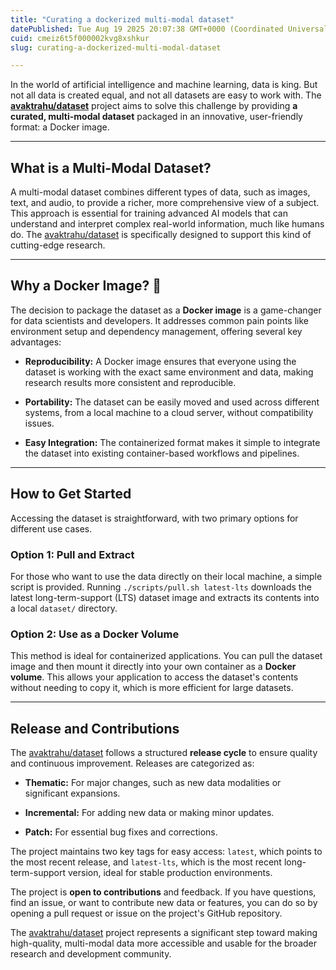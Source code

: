 ```yaml
---
title: "Curating a dockerized multi-modal dataset"
datePublished: Tue Aug 19 2025 20:07:38 GMT+0000 (Coordinated Universal Time)
cuid: cmeiz6t5f000002kvg8xshkur
slug: curating-a-dockerized-multi-modal-dataset

---
```


In the world of artificial intelligence and machine learning, data is king. But not all data is created equal, and not all datasets are easy to work with. The [**avaktrahu/dataset**](https://github.com/avaktrahu/dataset) project aims to solve this challenge by providing **a curated, multi-modal dataset** packaged in an innovative, user-friendly format: a Docker image.

---

## What is a Multi-Modal Dataset?

A multi-modal dataset combines different types of data, such as images, text, and audio, to provide a richer, more comprehensive view of a subject. This approach is essential for training advanced AI models that can understand and interpret complex real-world information, much like humans do. The [avaktrahu/dataset](https://github.com/avaktrahu/dataset) is specifically designed to support this kind of cutting-edge research.

---

## Why a Docker Image? 🐳

The decision to package the dataset as a **Docker image** is a game-changer for data scientists and developers. It addresses common pain points like environment setup and dependency management, offering several key advantages:

* **Reproducibility:** A Docker image ensures that everyone using the dataset is working with the exact same environment and data, making research results more consistent and reproducible.
    
* **Portability:** The dataset can be easily moved and used across different systems, from a local machine to a cloud server, without compatibility issues.
    
* **Easy Integration:** The containerized format makes it simple to integrate the dataset into existing container-based workflows and pipelines.
    

---

## How to Get Started

Accessing the dataset is straightforward, with two primary options for different use cases.

### Option 1: Pull and Extract

For those who want to use the data directly on their local machine, a simple script is provided. Running `./scripts/pull.sh latest-lts` downloads the latest long-term-support (LTS) dataset image and extracts its contents into a local `dataset/` directory.

### Option 2: Use as a Docker Volume

This method is ideal for containerized applications. You can pull the dataset image and then mount it directly into your own container as a **Docker volume**. This allows your application to access the dataset's contents without needing to copy it, which is more efficient for large datasets.

---

## Release and Contributions

The [avaktrahu/dataset](https://github.com/avaktrahu/dataset) follows a structured **release cycle** to ensure quality and continuous improvement. Releases are categorized as:

* **Thematic:** For major changes, such as new data modalities or significant expansions.
    
* **Incremental:** For adding new data or making minor updates.
    
* **Patch:** For essential bug fixes and corrections.
    

The project maintains two key tags for easy access: `latest`, which points to the most recent release, and `latest-lts`, which is the most recent long-term-support version, ideal for stable production environments.

The project is **open to contributions** and feedback. If you have questions, find an issue, or want to contribute new data or features, you can do so by opening a pull request or issue on the project's GitHub repository.

The [avaktrahu/dataset](https://github.com/avaktrahu/dataset) project represents a significant step toward making high-quality, multi-modal data more accessible and usable for the broader research and development community.